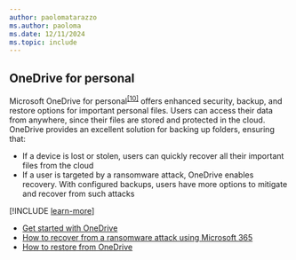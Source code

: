 ```yaml
---
author: paolomatarazzo
ms.author: paoloma
ms.date: 12/11/2024
ms.topic: include
---
```


## OneDrive for personal

Microsoft OneDrive for personal<sup>[\[10\]](../conclusion.md#footnote10)</sup> offers enhanced security, backup, and restore options for important personal files. Users can access their data from anywhere, since their files are stored and protected in the cloud. OneDrive provides an excellent solution for backing up folders, ensuring that:

- If a device is lost or stolen, users can quickly recover all their important files from the cloud
- If a user is targeted by a ransomware attack, OneDrive enables recovery. With configured backups, users have more options to mitigate and recover from such attacks

[!INCLUDE [learn-more](learn-more.md)]

- [Get started with OneDrive](https://support.microsoft.com/onedrive)
- [How to recover from a ransomware attack using Microsoft 365](/microsoft-365/security/office-365-security/recover-from-ransomware)
- [How to restore from OneDrive](https://support.microsoft.com/topic/fa231298-759d-41cf-bcd0-25ac53eb8a15)